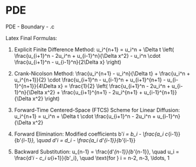 # PDE
PDE - Boundary - .c

Latex Final Formulas:

1. Explicit Finite Difference Method:
u_i^{n+1} = u_i^n + \Delta t \left( \frac{u_{i+1}^n - 2u_i^n + u_{i-1}^n}{\Delta x^2} - u_i^n \cdot \frac{u_{i+1}^n - u_{i-1}^n}{2\Delta x} \right)

2. Crank-Nicolson Method:
\frac{u_i^{n+1} - u_i^n}{\Delta t} + \frac{u_i^n + u_i^{n+1}}{2} \cdot \frac{u_{i+1}^n - u_{i-1}^n + u_{i+1}^{n+1} - u_{i-1}^{n+1}}{4\Delta x} = \frac{1}{2} \left( \frac{u_{i+1}^n - 2u_i^n + u_{i-1}^n}{\Delta x^2} + \frac{u_{i+1}^{n+1} - 2u_i^{n+1} + u_{i-1}^{n+1}}{\Delta x^2} \right)

3. Forward-Time Centered-Space (FTCS) Scheme for Linear Diffusion:
u_i^{n+1} = u_i^n + \Delta t \cdot \frac{u_{i+1}^n - 2u_i^n + u_{i-1}^n}{\Delta x^2}

4. Forward Elimination:
Modified coefficients
b'_i = b_i - \frac{a_i c_{i-1}}{b'_{i-1}}, \quad d'_i = d_i - \frac{a_i d'_{i-1}}{b'_{i-1}}

5. Backward Substitution:
u_{n-1} = \frac{d'_{n-1}}{b'_{n-1}}, \quad u_i = \frac{d'_i - c_i u_{i+1}}{b'_i}, \quad \text{for } i = n-2, n-3, \ldots, 1
